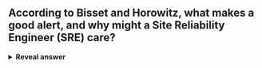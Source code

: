 ## According to Bisset and Horowitz, what makes a good alert, and why might a Site Reliability Engineer (SRE) care?
<details>
<summary><b>Reveal answer</b></summary>
Good aleart<br>- Actionable<br>- Could not be fixed without a human being (try automatic remediation first!)<br><br>SRE's only care about good alert, because bad ones cause loss of sleep!
</details>
